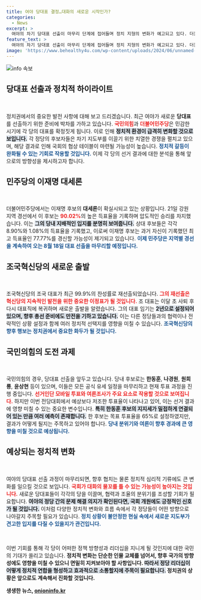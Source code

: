 ```yaml
---
title: 여야 당대표 결정…대화의 새로운 시작인가?
categories:
  - News
excerpt: >
  여야의 차기 당대표 선출이 마무리 단계에 접어들며 정치 지형의 변화가 예고되고 있다. 더불어민주당 이재명 후보의 압승과 조국혁신당 조국 대표의 재선출이 확정된 가운데, 국민의힘 한동훈 후보의 당대표 결정이 남아있다. 정치적 대화의 재개가 기대되는 가운데, 변수가 될 투표율에 관심이 집중되고 있다!
feature_text: >
  여야의 차기 당대표 선출이 마무리 단계에 접어들며 정치 지형의 변화가 예고되고 있다. 더불어민주당 이재명 후보의 압승과 조국혁신당 조국 대표의 재선출이 확정된 가운데, 국민의힘 한동훈 후보의 당대표 결정이 남아있다. 정치적 대화의 재개가 기대되는 가운데, 변수가 될 투표율에 관심이 집중되고 있다!
image: 'https://www.behealthy4u.com/wp-content/uploads/2024/06/unnamed-file.png'
---
```


<p><img src="https://www.behealthy4u.com/wp-content/uploads/2024/06/unnamed-file.png" alt="info 속보" /></p>

<h2 data-ke-size="size26">당대표 선출과 정치적 하이라이트</h2>

<p data-ke-size="size16">&nbsp;</p>

<p>정치권에서의 중요한 발전 사항에 대해 보고 드리겠습니다. 최근 여야가 새로운 <b>당대표</b>를 선출하기 위한 준비에 박차를 가하고 있습니다. <b><span style="color: #ee2323;">국민의힘</span></b>과 <b><span style="color: #ee2323;">더불어민주당</span></b>은 민감한 시기에 각 당의 대표를 확정짓게 됩니다. 이로 인해 <b><span style="background-color: #21538527;">정치적 환경이 급격히 변화할 것으로 보입니다.</span></b> 각 정당의 후보자들은 차기 지도부를 이끌기 위한 치열한 경쟁을 펼치고 있으며, 해당 결과로 인해 국회의 협상 테이블이 마련될 가능성이 높습니다. <b><span style="color: #1a5490;">정치적 갈등이 완화될 수 있는 기회로 작용할 것입니다.</span></b> 이제 각 당의 선거 결과에 대한 분석을 통해 앞으로의 방향성을 제시하고자 합니다.</p>

<h2 data-ke-size="size26">민주당의 이재명 대세론</h2>

<p data-ke-size="size16">&nbsp;</p>

<p>더불어민주당에서는 이재명 후보의 <b>대세론</b>이 확실시되고 있는 상황입니다. 21일 강원 지역 경선에서 이 후보는 <b><span style="color: #ee2323;">90.02%</span></b>의 높은 득표율을 기록하며 압도적인 승리를 차지했습니다. 이는 <b><span style="background-color: #21538527;">그의 당내 지배적인 입지를 분명히 보여줍니다.</span></b> 상대 후보들은 각각 8.90%와 1.08%의 득표율을 기록했고, 이로써 이재명 후보는 과거 자신이 기록했던 최고 득표율인 77.77%를 경신할 가능성이 제기되고 있습니다. <b><span style="color: #1a5490;">이제 민주당은 지역별 경선을 계속하여 오는 8월 18일 대표 선출을 마무리할 예정입니다.</span></b></p>

<h2 data-ke-size="size26">조국혁신당의 새로운 출발</h2>

<p data-ke-size="size16">&nbsp;</p>

<p>조국혁신당의 조국 대표가 최근 99.9%의 찬성률로 재선출되었습니다. <b><span style="color: #ee2323;">그의 재선출은 혁신당의 지속적인 발전을 위한 중요한 이정표가 될 것입니다.</span></b> 조 대표는 이달 초 사퇴 후 다시 대표직에 복귀하며 새로운 출발을 알렸습니다. 그의 대표 임기는 <b><span style="background-color: #21538527;">2년으로 설정되어 있으며, 향후 총선 준비에도 만전을 기하고 있습니다.</span></b> 이는 다른 정당들과의 협력이나 전략적인 상황 설정과 함께 여러 정치적 선택지를 영향을 미칠 수 있습니다. <b><span style="color: #1a5490;">조국혁신당의 향후 행보는 정치권에서 중요한 화두가 될 것입니다.</span></b></p>

<h2 data-ke-size="size26">국민의힘의 도전 과제</h2>

<p data-ke-size="size16">&nbsp;</p>

<p>국민의힘의 경우, 당대표 선출을 앞두고 있습니다. 당내 후보로는 <b>한동훈</b>, <b>나경원</b>, <b>원희룡</b>, <b>윤상현</b> 등이 있으며, 이들은 모든 공식 유세 일정을 마무리하고 현재 투표 과정을 진행 중입니다. <b><span style="color: #ee2323;">선거인단 모바일 투표와 여론조사가 주요 요소로 작용할 것으로 보여집니다.</span></b> 하지만 이번 전당대회에서 예상보다 저조한 투표율이 나타나고 있어, 이는 선거 결과에 영향 미칠 수 있는 중요한 변수입니다. <b><span style="background-color: #21538527;">특히 한동훈 후보의 지지세가 밀접하게 연결되어 있는 만큼 여러 예측이 존재합니다.</span></b> 한 후보는 목표 투표율을 65%로 설정하였지만, 결과가 어떻게 될지는 주목하고 있어야 합니다. <b><span style="color: #1a5490;">당내 분위기와 여론이 향후 경과에 큰 영향을 미칠 것으로 예상됩니다.</span></b></p>

<h2 data-ke-size="size26">예상되는 정치적 변화</h2>

<p data-ke-size="size16">&nbsp;</p>

<p>여야의 당대표 선출 과정이 마무리되면, 향후 협치는 물론 정치적 심리적 기류에도 큰 변화를 일으킬 것으로 보입니다. <b><span style="color: #ee2323;">국회가 대화의 물꼬를 틀 수 있는 가능성이 높아지는 것입니다.</span></b> 새로운 당대표들이 각각의 당을 이끌며, 협력과 조율의 분위기를 조성할 기회가 필요합니다. <b><span style="background-color: #21538527;">여야의 정당 간의 문제 해결 의지가 확인된다면, 국회 개원에도 긍정적인 신호가 될 것입니다.</span></b> 이처럼 다양한 정치적 변화와 흐름 속에서 각 정당들이 어떤 방향으로 나아갈지 주목할 필요가 있습니다. <b><span style="color: #1a5490;">정치 상황이 불안정한 현실 속에서 새로운 지도부가 견고한 입지를 다질 수 있을지가 관건입니다.</span></b></p>

<p data-ke-size="size16">&nbsp;</p>

<p>이번 기회를 통해 각 당이 어떠한 정책 방향성과 리더십을 지니게 될 것인지에 대한 국민의 기대가 쏠리고 있습니다. <b>정치적 변화는 단순한 인물 교체를 넘어서,<b> 향후 국가의 방향성에도 영향을 미칠 수 있으니 면밀히 지켜보아야 할 사항입니다. <b><span style="background-color: #21538527;">따라서 정당 리더십이 어떻게 정치적 연합을 형성하고 효과적으로 소통할지에 주목이 필요합니다.</span></b> 정치권의 상황은 앞으로도 계속해서 진화할 것입니다.</p>
생생한 뉴스, <a href="https://onioninfo.kr" rel="dofollow">onioninfo.kr</a>


